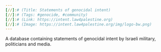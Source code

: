 ```yaml
---
[//]:# (Title: Statements of genocidal intent)
[//]:# (Tags: #genocide, #community)
[//]:# (Link: https://intent.law4palestine.org)
[//]:# (Image: https://intent.law4palestine.org/img/logo-bw.png)
---
```

A database containing statements of genocidal intent by Israeli military, politicians and media.